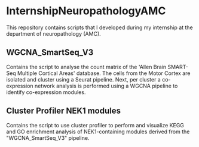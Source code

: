 # InternshipNeuropathologyAMC
This repository contains scripts that I developed during my internship at the department of neuropathology (AMC).

## WGCNA_SmartSeq_V3
Contains the script to analyse the count matrix of the 'Allen Brain SMART-Seq Multiple Cortical Areas' database.
The cells from the Motor Cortex are isolated and cluster using a Seurat pipeline. 
Next, per cluster a co-expression network analysis is performed using a WGCNA pipeline to identify co-expression modules.

## Cluster Profiler NEK1 modules
Contains the script to use cluster profiler to perform and visualize KEGG and GO enrichment analysis of NEK1-containing modules derived from the "WGCNA_SmartSeq_V3" pipeline.
